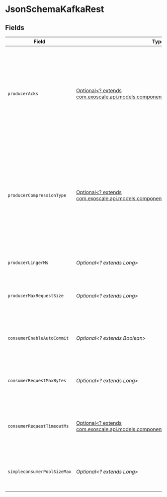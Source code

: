 # JsonSchemaKafkaRest


## Fields

| Field                                                                                                                                                                                                                                   | Type                                                                                                                                                                                                                                    | Required                                                                                                                                                                                                                                | Description                                                                                                                                                                                                                             |
| --------------------------------------------------------------------------------------------------------------------------------------------------------------------------------------------------------------------------------------- | --------------------------------------------------------------------------------------------------------------------------------------------------------------------------------------------------------------------------------------- | --------------------------------------------------------------------------------------------------------------------------------------------------------------------------------------------------------------------------------------- | --------------------------------------------------------------------------------------------------------------------------------------------------------------------------------------------------------------------------------------- |
| `producerAcks`                                                                                                                                                                                                                          | [Optional<? extends com.exoscale.api.models.components.ProducerAcks>](../../models/components/ProducerAcks.md)                                                                                                                          | :heavy_minus_sign:                                                                                                                                                                                                                      | The number of acknowledgments the producer requires the leader to have received before considering a request complete. If set to 'all' or '-1', the leader will wait for the full set of in-sync replicas to acknowledge the record.    |
| `producerCompressionType`                                                                                                                                                                                                               | [Optional<? extends com.exoscale.api.models.components.ProducerCompressionType>](../../models/components/ProducerCompressionType.md)                                                                                                    | :heavy_minus_sign:                                                                                                                                                                                                                      | Specify the default compression type for producers. This configuration accepts the standard compression codecs ('gzip', 'snappy', 'lz4', 'zstd'). It additionally accepts 'none' which is the default and equivalent to no compression. |
| `producerLingerMs`                                                                                                                                                                                                                      | *Optional<? extends Long>*                                                                                                                                                                                                              | :heavy_minus_sign:                                                                                                                                                                                                                      | Wait for up to the given delay to allow batching records together                                                                                                                                                                       |
| `producerMaxRequestSize`                                                                                                                                                                                                                | *Optional<? extends Long>*                                                                                                                                                                                                              | :heavy_minus_sign:                                                                                                                                                                                                                      | The maximum size of a request in bytes. Note that Kafka broker can also cap the record batch size.                                                                                                                                      |
| `consumerEnableAutoCommit`                                                                                                                                                                                                              | *Optional<? extends Boolean>*                                                                                                                                                                                                           | :heavy_minus_sign:                                                                                                                                                                                                                      | If true the consumer's offset will be periodically committed to Kafka in the background                                                                                                                                                 |
| `consumerRequestMaxBytes`                                                                                                                                                                                                               | *Optional<? extends Long>*                                                                                                                                                                                                              | :heavy_minus_sign:                                                                                                                                                                                                                      | Maximum number of bytes in unencoded message keys and values by a single request                                                                                                                                                        |
| `consumerRequestTimeoutMs`                                                                                                                                                                                                              | [Optional<? extends com.exoscale.api.models.components.ConsumerRequestTimeoutMs>](../../models/components/ConsumerRequestTimeoutMs.md)                                                                                                  | :heavy_minus_sign:                                                                                                                                                                                                                      | The maximum total time to wait for messages for a request if the maximum number of messages has not yet been reached                                                                                                                    |
| `simpleconsumerPoolSizeMax`                                                                                                                                                                                                             | *Optional<? extends Long>*                                                                                                                                                                                                              | :heavy_minus_sign:                                                                                                                                                                                                                      | Maximum number of SimpleConsumers that can be instantiated per broker                                                                                                                                                                   |